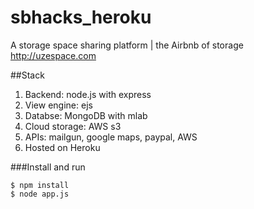 # sbhacks_heroku
A storage space sharing platform | the Airbnb of storage http://uzespace.com

##Stack
1. Backend: node.js with express
2. View engine: ejs
3. Databse: MongoDB with mlab
4. Cloud storage: AWS s3
5. APIs: mailgun, google maps, paypal, AWS
6. Hosted on Heroku

###Install and run
```shell
$ npm install
$ node app.js
```

